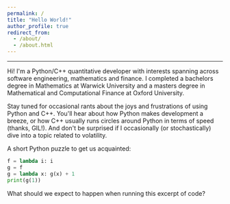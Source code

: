 ```yaml
---
permalink: /
title: "Hello World!"
author_profile: true
redirect_from: 
  - /about/
  - /about.html
---
```

---

Hi! I'm a Python/C++ quantitative developer with interests spanning across software engineering, mathematics and finance. I completed a bachelors degree in Mathematics at Warwick University and a masters degree in Mathematical and Computational Finance at Oxford University.

Stay tuned for occasional rants about the joys and frustrations of using Python and C++. You'll hear about how Python makes development a breeze, or how C++ usually runs circles around Python in terms of speed (thanks, GIL!). And don't be surprised if I occasionally (or stochastically) dive into a topic related to volatility.

A short Python puzzle to get us acquainted:
```python
f = lambda i: i
g = f
g = lambda x: g(x) + 1
print(g(1))
```
What should we expect to happen when running this excerpt of code? 

